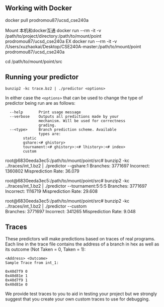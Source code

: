 ## Working with Docker

docker pull prodromou87/ucsd_cse240a


Mount 本机和docker互通
docker run --rm -it -v /path/to/project/directory:/path/to/mount/point prodromou87/ucsd_cse240a
EX
docker run --rm -it -v /Users/xuzhaokai/Desktop/CSE240A-master:/path/to/mount/point prodromou87/ucsd_cse240a

cd /path/to/mount/point/src

## Running your predictor
`bunzip2 -kc trace.bz2 | ./predictor <options>`

In either case the `<options>` that can be used to change the type of predictor
being run are as follows:

```
  --help       Print usage message
  --verbose    Outputs all predictions made by your
               mechanism. Will be used for correctness
               grading.
  --<type>     Branch prediction scheme. Available
               types are:
        static
        gshare:<# ghistory>
        tournament:<# ghistory>:<# lhistory>:<# index>
        custom
```
root@6830eeda3ec5:/path/to/mount/point/src# bunzip2 -kc ../traces/int_1.bz2 | ./predictor --gshare:1
Branches:           3771697
Incorrect:          1360802
Misprediction Rate:  36.079
 
root@6830eeda3ec5:/path/to/mount/point/src# bunzip2 -kc ../traces/int_1.bz2 | ./predictor --tournament:5:5:5
Branches:           3771697
Incorrect:          1116719
Misprediction Rate:  29.608

root@6830eeda3ec5:/path/to/mount/point/src# bunzip2 -kc ../traces/int_1.bz2 | ./predictor --custom   
Branches:           3771697
Incorrect:           341265
Misprediction Rate:   9.048



## Traces

These predictors will make predictions based on traces of real programs.  Each line in the trace file contains the address of a branch in hex as well as its outcome (Not Taken = 0, Taken = 1):

```
<Address> <Outcome>
Sample Trace from int_1:

0x40d7f9 0
0x40d81e 1
0x40d7f9 1
0x40d81e 0
```

We provide test traces to you to aid in testing your project but we strongly suggest that you create your own custom traces to use for debugging.


